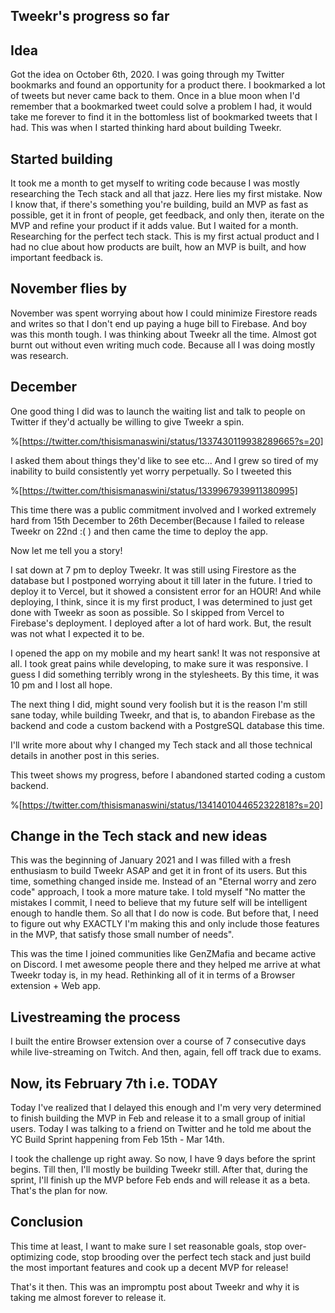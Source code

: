## Tweekr's progress so far

## Idea

Got the idea on October 6th, 2020. I was going through my Twitter bookmarks and found an opportunity for a product there. I bookmarked a lot of tweets but never came back to them. Once in a blue moon when I'd remember that a bookmarked tweet could solve a problem I had, it would take me forever to find it in the bottomless list of bookmarked tweets that I had.
This was when I started thinking hard about building Tweekr.

## Started building

It took me a month to get myself to writing code because I was mostly researching the Tech stack and all that jazz. Here lies my first mistake. Now I know that, if there's something you're building, build an MVP as fast as possible, get it in front of people, get feedback, and only then, iterate on the MVP and refine your product if it adds value. But I waited for a month. Researching for the perfect tech stack. This is my first actual product and I had no clue about how products are built, how an MVP is built, and how important feedback is.

## November flies by

November was spent worrying about how I could minimize Firestore reads and writes so that I don't end up paying a huge bill to Firebase. And boy was this month tough. I was thinking about Tweekr all the time. Almost got burnt out without even writing much code. Because all I was doing mostly was research.

## December

One good thing I did was to launch the waiting list and talk to people on Twitter if they'd actually be willing to give Tweekr a spin. 

%[https://twitter.com/thisismanaswini/status/1337430119938289665?s=20]

I asked them about things they'd like to see etc... And I grew so tired of my inability to build consistently yet worry perpetually. So I tweeted this

%[https://twitter.com/thisismanaswini/status/1339967939911380995]

This time there was a public commitment involved and I worked extremely hard from 15th December to 26th December(Because I failed to release Tweekr on 22nd :(  ) and then came the time to deploy the app.

Now let me tell you a story!

I sat down at 7 pm to deploy Tweekr. It was still using Firestore as the database but I postponed worrying about it till later in the future. I tried to deploy it to Vercel, but it showed a consistent error for an HOUR! And while deploying, I think, since it is my first product, I was determined to just get done with Tweekr as soon as possible. So I skipped from Vercel to Firebase's deployment. I deployed after a lot of hard work. But, the result was not what I expected it to be.

I opened the app on my mobile and my heart sank! It was not responsive at all. I took great pains while developing, to make sure it was responsive. I guess I did something terribly wrong in the stylesheets. By this time, it was 10 pm and I lost all hope.

The next thing I did, might sound very foolish but it is the reason I'm still sane today, while building Tweekr, and that is, to abandon Firebase as the backend and code a custom backend with a PostgreSQL database this time.

I'll write more about why I changed my Tech stack and all those technical details in another post in this series.

This tweet shows my progress, before I abandoned started coding a custom backend.

%[https://twitter.com/thisismanaswini/status/1341401044652322818?s=20]

## Change in the Tech stack and new ideas

This was the beginning of January 2021 and I was filled with a fresh enthusiasm to build Tweekr ASAP and get it in front of its users. But this time, something changed inside me. Instead of an "Eternal worry and zero code" approach, I took a more mature take. I told myself "No matter the mistakes I commit, I need to believe that my future self will be intelligent enough to handle them. So all that I do now is code. But before that, I need to figure out why EXACTLY I'm making this and only include those features in the MVP, that satisfy those small number of needs". 

This was the time I joined communities like GenZMafia and became active on Discord. I met awesome people there and they helped me arrive at what Tweekr today is, in my head. Rethinking all of it in terms of a Browser extension + Web app. 

## Livestreaming the process

I built the entire Browser extension over a course of 7 consecutive days while live-streaming on Twitch. And then, again, fell off track due to exams. 

## Now, its February 7th i.e. TODAY

Today I've realized that I delayed this enough and I'm very very determined to finish building the MVP in Feb and release it to a small group of initial users. Today I was talking to a friend on Twitter and he told me about the YC Build Sprint happening from Feb 15th - Mar 14th. 

I took the challenge up right away. So now, I have 9 days before the sprint begins. Till then, I'll mostly be building Tweekr still. After that, during the sprint, I'll finish up the MVP before Feb ends and will release it as a beta. That's the plan for now. 

## Conclusion

This time at least, I want to make sure I set reasonable goals, stop over-optimizing code, stop brooding over the perfect tech stack and just build the most important features and cook up a decent MVP for release!

That's it then. This was an impromptu post about Tweekr and why it is taking me almost forever to release it.